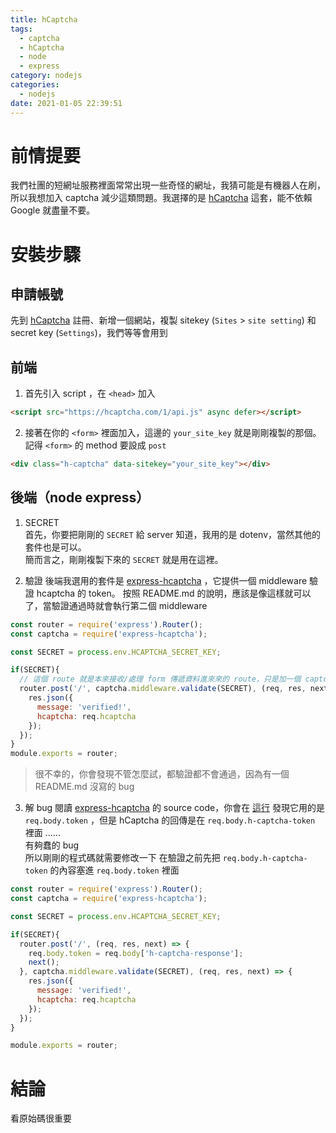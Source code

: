 ```yaml
---
title: hCaptcha
tags:
  - captcha
  - hCaptcha
  - node
  - express
category: nodejs
categories:
  - nodejs
date: 2021-01-05 22:39:51
---
```


# 前情提要
我們社團的短網址服務裡面常常出現一些奇怪的網址，我猜可能是有機器人在刷，所以我想加入 captcha 減少這類問題。我選擇的是 [hCaptcha](https://hcaptcha.com/) 這套，能不依賴 Google 就盡量不要。

# 安裝步驟
## 申請帳號
先到 [hCaptcha](https://hcaptcha.com/) 註冊、新增一個網站，複製 sitekey (`Sites` > `site setting`) 和 secret key (`Settings`)，我們等等會用到

## 前端
1. 首先引入 script ，在 `<head>` 加入
```html
<script src="https://hcaptcha.com/1/api.js" async defer></script>
```

2. 接著在你的 `<form>` 裡面加入，這邊的 `your_site_key` 就是剛剛複製的那個。記得 `<form>` 的 method 要設成 `post`
```html
<div class="h-captcha" data-sitekey="your_site_key"></div>
```

## 後端（node express）
1. SECRET  
首先，你要把剛剛的 `SECRET` 給 server 知道，我用的是 dotenv，當然其他的套件也是可以。  
簡而言之，剛剛複製下來的 `SECRET` 就是用在這裡。

2. 驗證
後端我選用的套件是 [express-hcaptcha](https://github.com/vastus/express-hcaptcha) ，它提供一個 middleware 驗證 hcaptcha 的 token。
按照 README.md 的說明，應該是像這樣就可以了，當驗證通過時就會執行第二個 middleware
```js
const router = require('express').Router();
const captcha = require('express-hcaptcha');

const SECRET = process.env.HCAPTCHA_SECRET_KEY;

if(SECRET){
  // 這個 route 就是本來接收/處理 form 傳遞資料進來來的 route，只是加一個 captcha.middleware.validate(SECRET)
  router.post('/', captcha.middleware.validate(SECRET), (req, res, next) => {
    res.json({
      message: 'verified!',
      hcaptcha: req.hcaptcha
    });
  });
}
module.exports = router;
```
 
> 很不幸的，你會發現不管怎麼試，都驗證都不會通過，因為有一個 README.md 沒寫的 bug  

3. 解 bug
閱讀 [express-hcaptcha](https://github.com/vastus/express-hcaptcha) 的 source code，你會在 [這行](https://github.com/vastus/express-hcaptcha/blob/694265a005cbb15306c9d65623c6a365be79b8fc/index.js#L9) 發現它用的是 `req.body.token` ，但是 hCaptcha 的回傳是在 `req.body.h-captcha-token` 裡面 ......  
有夠蠢的 bug   
所以剛剛的程式碼就需要修改一下
在驗證之前先把 `req.body.h-captcha-token` 的內容塞進 `req.body.token` 裡面
```js
const router = require('express').Router();
const captcha = require('express-hcaptcha');

const SECRET = process.env.HCAPTCHA_SECRET_KEY;

if(SECRET){
  router.post('/', (req, res, next) => {
    req.body.token = req.body['h-captcha-response'];
    next();
  }, captcha.middleware.validate(SECRET), (req, res, next) => {
    res.json({
      message: 'verified!',
      hcaptcha: req.hcaptcha
    });
  });
}

module.exports = router;
```
# 結論
看原始碼很重要
